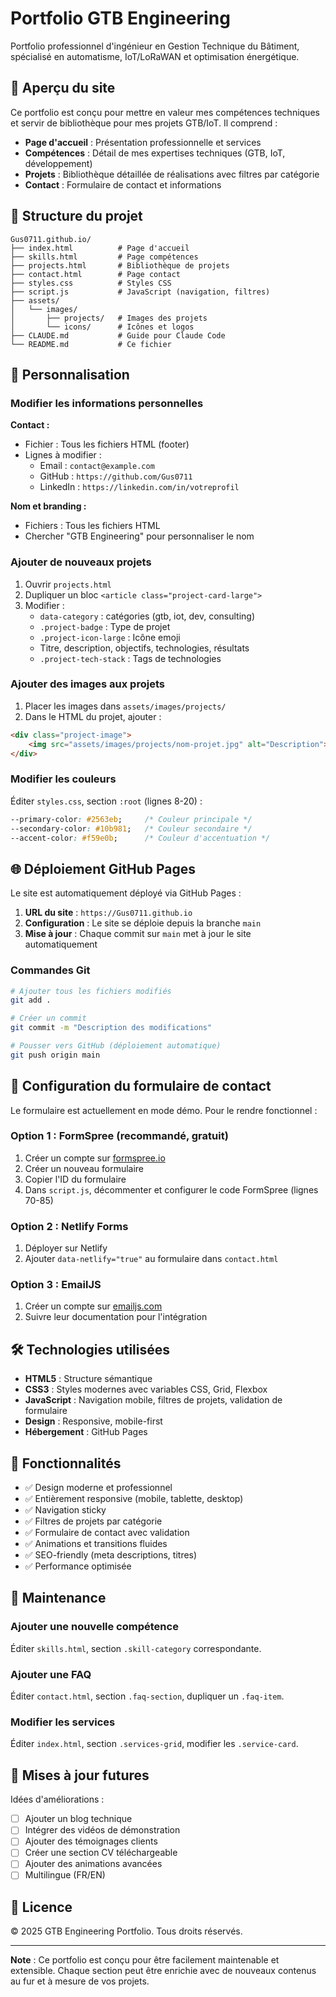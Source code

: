 # Portfolio GTB Engineering

Portfolio professionnel d'ingénieur en Gestion Technique du Bâtiment, spécialisé en automatisme, IoT/LoRaWAN et optimisation énergétique.

## 🚀 Aperçu du site

Ce portfolio est conçu pour mettre en valeur mes compétences techniques et servir de bibliothèque pour mes projets GTB/IoT. Il comprend :

- **Page d'accueil** : Présentation professionnelle et services
- **Compétences** : Détail de mes expertises techniques (GTB, IoT, développement)
- **Projets** : Bibliothèque détaillée de réalisations avec filtres par catégorie
- **Contact** : Formulaire de contact et informations

## 📁 Structure du projet

```
Gus0711.github.io/
├── index.html          # Page d'accueil
├── skills.html         # Page compétences
├── projects.html       # Bibliothèque de projets
├── contact.html        # Page contact
├── styles.css          # Styles CSS
├── script.js           # JavaScript (navigation, filtres)
├── assets/
│   └── images/
│       ├── projects/   # Images des projets
│       └── icons/      # Icônes et logos
├── CLAUDE.md           # Guide pour Claude Code
└── README.md           # Ce fichier
```

## 🎨 Personnalisation

### Modifier les informations personnelles

**Contact :**
- Fichier : Tous les fichiers HTML (footer)
- Lignes à modifier :
  - Email : `contact@example.com`
  - GitHub : `https://github.com/Gus0711`
  - LinkedIn : `https://linkedin.com/in/votreprofil`

**Nom et branding :**
- Fichiers : Tous les fichiers HTML
- Chercher "GTB Engineering" pour personnaliser le nom

### Ajouter de nouveaux projets

1. Ouvrir `projects.html`
2. Dupliquer un bloc `<article class="project-card-large">`
3. Modifier :
   - `data-category` : catégories (gtb, iot, dev, consulting)
   - `.project-badge` : Type de projet
   - `.project-icon-large` : Icône emoji
   - Titre, description, objectifs, technologies, résultats
   - `.project-tech-stack` : Tags de technologies

### Ajouter des images aux projets

1. Placer les images dans `assets/images/projects/`
2. Dans le HTML du projet, ajouter :
```html
<div class="project-image">
    <img src="assets/images/projects/nom-projet.jpg" alt="Description">
</div>
```

### Modifier les couleurs

Éditer `styles.css`, section `:root` (lignes 8-20) :
```css
--primary-color: #2563eb;     /* Couleur principale */
--secondary-color: #10b981;   /* Couleur secondaire */
--accent-color: #f59e0b;      /* Couleur d'accentuation */
```

## 🌐 Déploiement GitHub Pages

Le site est automatiquement déployé via GitHub Pages :

1. **URL du site** : `https://Gus0711.github.io`
2. **Configuration** : Le site se déploie depuis la branche `main`
3. **Mise à jour** : Chaque commit sur `main` met à jour le site automatiquement

### Commandes Git

```bash
# Ajouter tous les fichiers modifiés
git add .

# Créer un commit
git commit -m "Description des modifications"

# Pousser vers GitHub (déploiement automatique)
git push origin main
```

## 📧 Configuration du formulaire de contact

Le formulaire est actuellement en mode démo. Pour le rendre fonctionnel :

### Option 1 : FormSpree (recommandé, gratuit)

1. Créer un compte sur [formspree.io](https://formspree.io/)
2. Créer un nouveau formulaire
3. Copier l'ID du formulaire
4. Dans `script.js`, décommenter et configurer le code FormSpree (lignes 70-85)

### Option 2 : Netlify Forms

1. Déployer sur Netlify
2. Ajouter `data-netlify="true"` au formulaire dans `contact.html`

### Option 3 : EmailJS

1. Créer un compte sur [emailjs.com](https://www.emailjs.com/)
2. Suivre leur documentation pour l'intégration

## 🛠️ Technologies utilisées

- **HTML5** : Structure sémantique
- **CSS3** : Styles modernes avec variables CSS, Grid, Flexbox
- **JavaScript** : Navigation mobile, filtres de projets, validation de formulaire
- **Design** : Responsive, mobile-first
- **Hébergement** : GitHub Pages

## 🎯 Fonctionnalités

- ✅ Design moderne et professionnel
- ✅ Entièrement responsive (mobile, tablette, desktop)
- ✅ Navigation sticky
- ✅ Filtres de projets par catégorie
- ✅ Formulaire de contact avec validation
- ✅ Animations et transitions fluides
- ✅ SEO-friendly (meta descriptions, titres)
- ✅ Performance optimisée

## 📝 Maintenance

### Ajouter une nouvelle compétence

Éditer `skills.html`, section `.skill-category` correspondante.

### Ajouter une FAQ

Éditer `contact.html`, section `.faq-section`, dupliquer un `.faq-item`.

### Modifier les services

Éditer `index.html`, section `.services-grid`, modifier les `.service-card`.

## 🔄 Mises à jour futures

Idées d'améliorations :
- [ ] Ajouter un blog technique
- [ ] Intégrer des vidéos de démonstration
- [ ] Ajouter des témoignages clients
- [ ] Créer une section CV téléchargeable
- [ ] Ajouter des animations avancées
- [ ] Multilingue (FR/EN)

## 📄 Licence

© 2025 GTB Engineering Portfolio. Tous droits réservés.

---

**Note** : Ce portfolio est conçu pour être facilement maintenable et extensible. Chaque section peut être enrichie avec de nouveaux contenus au fur et à mesure de vos projets.
